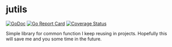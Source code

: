 # jutils
[![GoDoc](https://godoc.org/github.com/jlentink/yaglogger?status.svg)](https://godoc.org/github.com/jlentink/jutils)
[![Go Report Card](https://goreportcard.com/badge/github.com/jlentink/yaglogger)](https://goreportcard.com/report/github.com/jlentink/jutils)
[![Coverage Status](https://coveralls.io/repos/github/jlentink/yaglogger/badge.svg?branch=master)](https://coveralls.io/github/jlentink/jutils?branch=main)

Simple library for common function I keep reusing in projects.
Hopefully this will save me and you some time in the future.